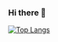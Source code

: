 ### Hi there 👋

[![Top Langs](https://github-readme-stats.vercel.app/api/top-langs/?username=tszlatkova)](https://github.com/tszlatkova/github-readme-stats)
